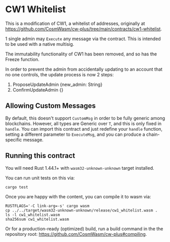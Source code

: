 # CW1 Whitelist

This is a modification of CW1, a whitelist of addresses, originally
at https://github.com/CosmWasm/cw-plus/tree/main/contracts/cw1-whitelist.

1 single admin may `Execute` any message via the contract. This
is intended to be used with a native multisig.

The immutability functionality of CW1 has been removed, and so
has the Freeze function.

In order to prevent the admin from accidentally updating to an account
that no one controls, the update process is now 2 steps:

1) ProposeUpdateAdmin {new_admin: String}
2) ConfirmUpdateAdmin {}

## Allowing Custom Messages

By default, this doesn't support `CustomMsg` in order to be fully generic
among blockchains. However, all types are Generic over `T`, and this is only
fixed in `handle`. You can import this contract and just redefine your `handle`
function, setting a different parameter to `ExecuteMsg`, and you can produce
a chain-specific message.

## Running this contract

You will need Rust 1.44.1+ with `wasm32-unknown-unknown` target installed.

You can run unit tests on this via: 

`cargo test`

Once you are happy with the content, you can compile it to wasm via:

```
RUSTFLAGS='-C link-arg=-s' cargo wasm
cp ../../target/wasm32-unknown-unknown/release/cw1_whitelist.wasm .
ls -l cw1_whitelist.wasm
sha256sum cw1_whitelist.wasm
```

Or for a production-ready (optimized) build, run a build command in the
the repository root: https://github.com/CosmWasm/cw-plus#compiling.
